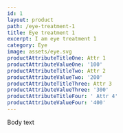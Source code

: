 ```yaml
---
id: 1
layout: product
path: /eye-treatment-1
title: Eye treatment 1
excerpt: I am eye treatment 1
category: Eye
image: assets/eye.svg
productAttributeTitleOne: Attr 1
productAttributeValueOne: '100'
productAttributeTitleTwo: Attr 2
productAttributeValueTwo: '200'
productAttributeTitleThree: Attr 3
productAttributeValueThree: '300'
productAttributeTitleFour: ' Attr 4'
productAttributeValueFour: '400'
---
```

Body text